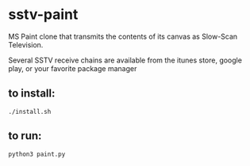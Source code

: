 # sstv-paint

MS Paint clone that transmits the contents of its canvas as Slow-Scan Television.

Several SSTV receive chains are available from the itunes store, google play, or your favorite package manager

## to install:

`./install.sh`

## to run:

`python3 paint.py`

